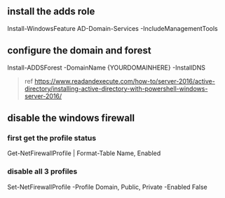 ## install the adds role
Install-WindowsFeature AD-Domain-Services -IncludeManagementTools

## configure the domain and forest
Install-ADDSForest -DomainName {YOURDOMAINHERE} -InstallDNS

> ref https://www.readandexecute.com/how-to/server-2016/active-directory/installing-active-directory-with-powershell-windows-server-2016/

## disable the windows firewall 
### first get the profile status
Get-NetFirewallProfile | Format-Table Name, Enabled

### disable all 3 profiles
Set-NetFirewallProfile -Profile Domain, Public, Private -Enabled False
